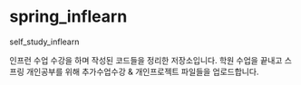 # spring_inflearn
self_study_inflearn

인프런 수업 수강을 하며 작성된 코드들을 정리한 저장소입니다.
학원 수업을 끝내고 스프링 개인공부를 위해 추가수업수강 & 개인프로젝트 파일들을 업로드합니다.
